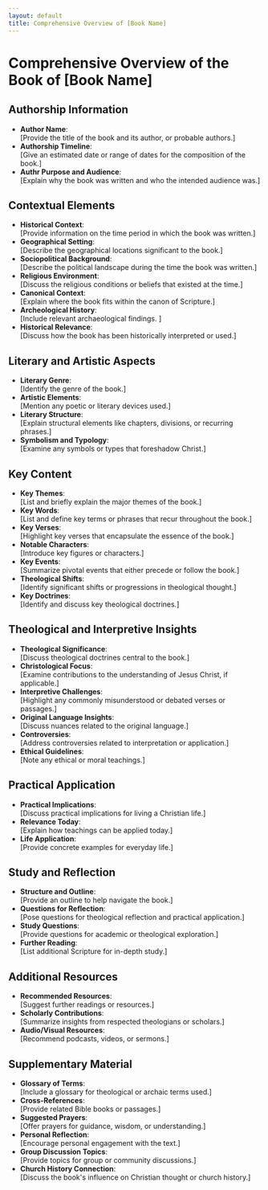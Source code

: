 ```yaml
---
layout: default
title: Comprehensive Overview of [Book Name]
---
```


# Comprehensive Overview of the Book of [Book Name]

## Authorship Information
- **Author Name**:  
  [Provide the title of the book and its author, or probable authors.]
- **Authorship Timeline**:  
  [Give an estimated date or range of dates for the composition of the book.]
- **Authr Purpose and Audience**:  
  [Explain why the book was written and who the intended audience was.]

## Contextual Elements
- **Historical Context**:  
  [Provide information on the time period in which the book was written.]
- **Geographical Setting**:  
  [Describe the geographical locations significant to the book.]
- **Sociopolitical Background**:  
  [Describe the political landscape during the time the book was written.]
- **Religious Environment**:  
  [Discuss the religious conditions or beliefs that existed at the time.]
- **Canonical Context**:  
  [Explain where the book fits within the canon of Scripture.]
- **Archeological History**:  
  [Include relevant archaeological findings. ]
- **Historical Relevance**:  
  [Discuss how the book has been historically interpreted or used.]
  
  
## Literary and Artistic Aspects
- **Literary Genre**:  
  [Identify the genre of the book.]
- **Artistic Elements**:  
  [Mention any poetic or literary devices used.]
- **Literary Structure**:  
  [Explain structural elements like chapters, divisions, or recurring phrases.]
- **Symbolism and Typology**:  
  [Examine any symbols or types that foreshadow Christ.]

## Key Content
- **Key Themes**:  
  [List and briefly explain the major themes of the book.]
- **Key Words**:  
  [List and define key terms or phrases that recur throughout the book.]
- **Key Verses**:  
  [Highlight key verses that encapsulate the essence of the book.]
- **Notable Characters**:  
  [Introduce key figures or characters.]
- **Key Events**:  
  [Summarize pivotal events that either precede or follow the book.]
- **Theological Shifts**:  
  [Identify significant shifts or progressions in theological thought.]
- **Key Doctrines**:  
  [Identify and discuss key theological doctrines.]

## Theological and Interpretive Insights
- **Theological Significance**:  
  [Discuss theological doctrines central to the book.]
- **Christological Focus**:  
  [Examine contributions to the understanding of Jesus Christ, if applicable.]
- **Interpretive Challenges**:  
  [Highlight any commonly misunderstood or debated verses or passages.]
- **Original Language Insights**:  
  [Discuss nuances related to the original language.]
- **Controversies**:  
  [Address controversies related to interpretation or application.]
- **Ethical Guidelines**:  
  [Note any ethical or moral teachings.]


## Practical Application
- **Practical Implications**:  
  [Discuss practical implications for living a Christian life.]
- **Relevance Today**:  
  [Explain how teachings can be applied today.]
- **Life Application**:  
  [Provide concrete examples for everyday life.]


## Study and Reflection
- **Structure and Outline**:  
  [Provide an outline to help navigate the book.]
- **Questions for Reflection**:  
  [Pose questions for theological reflection and practical application.]
- **Study Questions**:  
  [Provide questions for academic or theological exploration.]
- **Further Reading**:  
  [List additional Scripture for in-depth study.]

## Additional Resources
- **Recommended Resources**:  
  [Suggest further readings or resources.]
- **Scholarly Contributions**:  
  [Summarize insights from respected theologians or scholars.]
- **Audio/Visual Resources**:  
  [Recommend podcasts, videos, or sermons.]

## Supplementary Material
- **Glossary of Terms**:  
  [Include a glossary for theological or archaic terms used.]
- **Cross-References**:  
  [Provide related Bible books or passages.]
- **Suggested Prayers**:  
  [Offer prayers for guidance, wisdom, or understanding.]
- **Personal Reflection**:  
  [Encourage personal engagement with the text.]
- **Group Discussion Topics**:  
  [Provide topics for group or community discussions.]
- **Church History Connection**:  
  [Discuss the book's influence on Christian thought or church history.]
